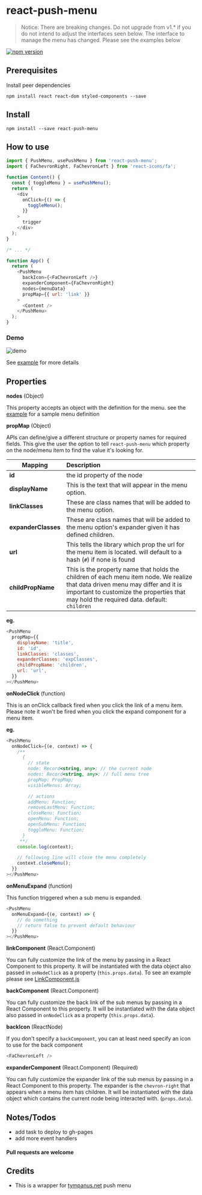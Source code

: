 # react-push-menu

> Notice: There are breaking changes.
> Do not upgrade from v1.\* if you do not intend to adjust the interfaces seen below.
> The interface to manage the menu has changed.
> Please see the examples below

[![npm version](https://badge.fury.io/js/react-push-menu.svg)](https://badge.fury.io/js/react-push-menu)

## Prerequisites

Install peer dependencies

`npm install react react-dom styled-components --save`

## Install

`npm install --save react-push-menu`

## How to use

```js
import { PushMenu, usePushMenu } from 'react-push-menu';
import { FaChevronRight, FaChevronLeft } from 'react-icons/fa';

function Content() {
  const { toggleMenu } = usePushMenu();
  return (
    <div
      onClick={() => {
        toggleMenu();
      }}
    >
      trigger
    </div>
  );
}

/* ... */

function App() {
  return (
    <PushMenu
      backIcon={<FaChevronLeft />}
      expanderComponent={FaChevronRight}
      nodes={menuData}
      propMap={{ url: 'link' }}
    >
      <Content />
    </PushMenu>
  );
}
```

### Demo

![demo](https://i.imgur.com/i7Knwu8.gif)

See [example](example/src/App.tsx) for more details

## Properties

**nodes** (Object)

This property accepts an object with the definition for the menu. see the [example](/example/index.js) for a sample menu definition

**propMap** (Object)

APIs can define/give a different structure or property names for required fields.
This give the user the option to tell `react-push-menu` which property on the node/menu item to find the value it's looking for.

| Mapping             | Description                                                                                                                                                                                                                |
| ------------------- | :------------------------------------------------------------------------------------------------------------------------------------------------------------------------------------------------------------------------- |
| **id**              | the id property of the node                                                                                                                                                                                                |
| **displayName**     | This is the text that will appear in the menu option.                                                                                                                                                                      |
| **linkClasses**     | These are class names that will be added to the menu option.                                                                                                                                                               |
| **expanderClasses** | These are class names that will be added to the menu option's expander given it has defined children.                                                                                                                      |
| **url**             | This tells the library which prop the url for the menu item is located. will default to a hash (`#`) if none is found                                                                                                      |
| **childPropName**   | This is the property name that holds the children of each menu item node. We realize that data driven menu may differ and it is important to customize the properties that may hold the required data. default: `children` |

**eg.**

```js
<PushMenu
  propMap={{
    displayName: 'title',
    id: 'id',
    linkClasses: 'classes',
    expanderClasses: 'expClasses',
    childPropName: 'children',
    url: 'url',
  }}
></PushMenu>
```

**onNodeClick** (function)

This is an onClick callback fired when you click the link of a menu item.
Please note it won't be fired when you click the expand component for a menu item.

**eg.**

```js
<PushMenu
  onNodeClick={(e, context) => {
    /**
      {
        // state
        node: Record<string, any>; // the current node
        nodes: Record<string, any>; // full menu tree
        propMap: PropMap;
        visibleMenus: Array;

        // actions
        addMenu: Function;
        removeLastMenu: Function;
        closeMenu: Function;
        openMenu: Function;
        openSubMenu: Function;
        toggleMenu: Function;
      }
     **/
    console.log(context);

    // following line will close the menu completely
    context.closeMenu();
  }}
></PushMenu>
```

**onMenuExpand** (function)

This function triggered when a sub menu is expanded.

```js
<PushMenu
  onMenuExpand={(e, context) => {
    // do something
    // return false to prevent default behaviour
  }}
></PushMenu>
```

**linkComponent** (React.Component)

You can fully customize the link of the menu by passing in a React Component to this property.
It will be instantiated with the data object also passed in `onNodeClick` as a property (`this.props.data`).
To see an example please see [LinkComponent.js](example/src/LinkComponent.js)

**backComponent** (React.Component)

You can fully customize the back link of the sub menus by passing in a React Component to this property.
It will be instantiated with the data object also passed in `onNodeClick` as a property (`this.props.data`).

**backIcon** (ReactNode)

If you don't specify a `backComponent`, you can at least need specify an icon to use for the back component

```js
<FaChevronLeft />
```

**expanderComponent** (React.Component) (Required)

You can fully customize the expander link of the sub menus by passing in a React Component to this property. The expander is the `chevron-right` that appears when a menu item has children.
It will be instantiated with the data object which contains the current node being interacted with. (`props.data`).

## Notes/Todos

- add task to deploy to gh-pages
- add more event handlers

#### Pull requests are welcome

## Credits

- This is a wrapper for [tympanus.net](https://tympanus.net/Development/MultiLevelPushMenu) push menu

